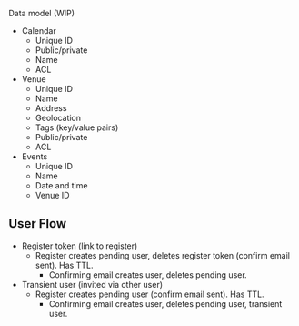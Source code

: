 Data model (WIP)

* Calendar
    * Unique ID
    * Public/private
    * Name
    * ACL
* Venue
    * Unique ID
    * Name
    * Address
    * Geolocation
    * Tags (key/value pairs)
    * Public/private
    * ACL
* Events
    * Unique ID
    * Name
    * Date and time
    * Venue ID

## User Flow

* Register token (link to register)
    * Register creates pending user, deletes register token (confirm email sent). Has TTL.
        * Confirming email creates user, deletes pending user.
* Transient user (invited via other user)
    * Register creates pending user (confirm email sent). Has TTL.
        * Confirming email creates user, deletes pending user, transient user.